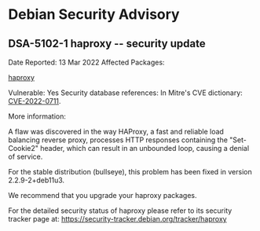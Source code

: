 
Debian Security Advisory
========================


DSA-5102-1 haproxy -- security update
-------------------------------------



Date Reported:
13 Mar 2022
Affected Packages:

[haproxy](https://packages.debian.org/src:haproxy)

Vulnerable:
Yes
Security database references:
In Mitre's CVE dictionary: [CVE-2022-0711](https://security-tracker.debian.org/tracker/CVE-2022-0711).  

More information:

A flaw was discovered in the way HAProxy, a fast and reliable load
balancing reverse proxy, processes HTTP responses containing the
"Set-Cookie2" header, which can result in an unbounded loop, causing a
denial of service.


For the stable distribution (bullseye), this problem has been fixed in
version 2.2.9-2+deb11u3.


We recommend that you upgrade your haproxy packages.


For the detailed security status of haproxy please refer to its security
tracker page at:
<https://security-tracker.debian.org/tracker/haproxy>





